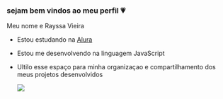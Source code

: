 ### sejam bem vindos ao meu perfil 💗

Meu nome e Rayssa Vieira

- Estou estudando na [Alura](https://www.alura.com.br)
- Estou me desenvolvendo na linguagem JavaScript
- Ultilo esse espaço para minha organizaçao e compartilhamento dos meus projetos desenvolvidos

  ![](https://media.tenor.com/1yZbwTq-AKwAAAAd/sabbrina.gif) 
